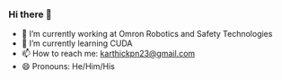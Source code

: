 ### Hi there 👋

- 🔭 I’m currently working at Omron Robotics and Safety Technologies
- 🌱 I’m currently learning CUDA
- 📫 How to reach me: karthickpn23@gmail.com
- 😄 Pronouns: He/Him/His

<!--
**KarthickPN/KarthickPN** is a ✨ _special_ ✨ repository because its `README.md` (this file) appears on your GitHub profile.

Here are some ideas to get you started:

- ⚡ Fun fact: ...
- 💬 Ask me about ...
- 👯 I’m looking to collaborate on ...
- 🤔 I’m looking for help with ...
-->
